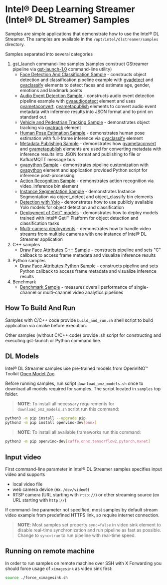 # Intel® Deep Learning Streamer (Intel® DL Streamer) Samples

Samples are simple applications that demonstrate how to use the Intel® DL Streamer. The samples are available in the `/opt/intel/dlstreamer/samples` directory.

Samples separated into several categories
1. gst_launch command-line samples (samples construct GStreamer pipeline via [gst-launch-1.0](https://gstreamer.freedesktop.org/documentation/tools/gst-launch.html) command-line utility)
    * [Face Detection And Classification Sample](./gst_launch/face_detection_and_classification/README.md) - constructs object detection and classification pipeline example with [gvadetect](https://dlstreamer.github.io/elements/gvadetect.html) and [gvaclassify](https://dlstreamer.github.io/elements/gvaclassify.html) elements to detect faces and estimate age, gender, emotions and landmark points
    * [Audio Event Detection Sample ](./gst_launch/audio_detect/README.md) - constructs audio event detection pipeline example with [gvaaudiodetect](https://dlstreamer.github.io/elements/gvaaudiodetect.html) element and uses  [gvametaconvert](https://dlstreamer.github.io/elements/gvametaconvert.html), [gvametapublish](https://dlstreamer.github.io/elements/gvametapublish.html) elements to convert audio event metadata with inference results into JSON format and to print on standard out
    * [Vehicle and Pedestrian Tracking Sample](./gst_launch/vehicle_pedestrian_tracking/README.md) - demonstrates object tracking via [gvatrack](https://dlstreamer.github.io/elements/gvatrack.html) element
    * [Human Pose Estimation Sample](./gst_launch/human_pose_estimation/README.md) - demonstrates human pose estimation with full-frame inference via [gvaclassify](https://dlstreamer.github.io/elements/gvaclassify.html) element
    * [Metadata Publishing Sample](./gst_launch/metapublish/README.md) - demonstrates how [gvametaconvert](https://dlstreamer.github.io/elements/gvametaconvert.html) and [gvametapublish](https://dlstreamer.github.io/elements/gvametapublish.html) elements are used for converting metadata with inference results into JSON format and publishing to file or Kafka/MQTT message bus
    * [gvapython Sample](./gst_launch/gvapython/face_detection_and_classification/README.md) - demonstrates pipeline customization with [gvapython](https://dlstreamer.github.io/elements/gvapython.html) element and application provided Python script for inference post-processing
    * [Action Recognition Sample](./gst_launch/action_recognition/README.md) - demonstrates action recognition via video_inference bin element
    * [Instance Segmentation Sample](./gst_launch/instance_segmentation/README.md) - demonstrates Instance Segmentation via object_detect and object_classify bin elements
    * [Detection with Yolo](./gst_launch/detection_with_yolo/README.md) - demonstrates how to use publicly available Yolo models for object detection and classification
    * [Deployment of Geti™ models](./gst_launch/geti_deployment/README.md) - demonstrates how to deploy models trained with Intel® Geti™ Platform for object detection and classification tasks
    * [Multi-camera deployments](./gst_launch/multi_stream/README.md) - demonstrates how to handle video streams from multiple cameras with one instance of Intel® DL Streamer application
2. C++ samples
    * [Draw Face Attributes C++ Sample](./cpp/draw_face_attributes/README.md) - constructs pipeline and sets "C" callback to access frame metadata and visualize inference results
3. Python samples
    * [Draw Face Attributes Python Sample](./python/draw_face_attributes/README.md) - constructs pipeline and sets Python callback to access frame metadata and visualize inference results
4. Benchmark
    * [Benchmark Sample](./benchmark/README.md) - measures overall performance of single-channel or multi-channel video analytics pipelines

## How To Build And Run

Samples with C/C++ code provide `build_and_run.sh` shell script to build application via cmake before execution.

Other samples (without C/C++ code) provide .sh script for constructing and executing gst-launch or Python command line.

## DL Models

Intel® DL Streamer samples use pre-trained models from OpenVINO™ Toolkit [Open Model Zoo](https://github.com/openvinotoolkit/open_model_zoo)

Before running samples, run script `download_omz_models.sh` once to download all models required for samples. The script located in `samples` top folder.
> **NOTE**: To install all necessary requirements for `download_omz_models.sh` script run this command:
```sh
python3 -m pip install --upgrade pip
python3 -m pip install openvino-dev[onnx]
```
> **NOTE**: To install all available frameworks run this command:
```sh
python3 -m pip openvino-dev[caffe,onnx,tensorflow2,pytorch,mxnet]
```

## Input video

First command-line parameter in Intel® DL Streamer samples specifies input video and supports
* local video file
* web camera device (ex. `/dev/video0`)
* RTSP camera (URL starting with `rtsp://`) or other streaming source (ex URL starting with `http://`)

If command-line parameter not specified, most samples by default stream video example from predefined HTTPS link, so require internet connection.

> **NOTE**: Most samples set property `sync=false` in video sink element to disable real-time synchronization and run pipeline as fast as possible. Change to `sync=true` to run pipeline with real-time speed.

## Running on remote machine

In order to run samples on remote machine over SSH with X Forwarding you should force usage of `ximagesink` as video sink first:
```sh
source ./force_ximagesink.sh
```
